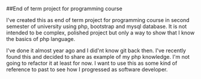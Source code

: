 


##End of term project for programming course


I've created this as end of term project for programming course in second semester of university using php, bootstrap and mysql database.
It is not intended to be complex, polished project but only a way to show that I know the basics of php language.


I've done it almost year ago and I did'nt know git back then. I've recently found this and decided to share as example of my php knowledge. I'm not going to refactor it at least for now. I want to use this as some kind of reference to past to see how I progressed as software developer.
